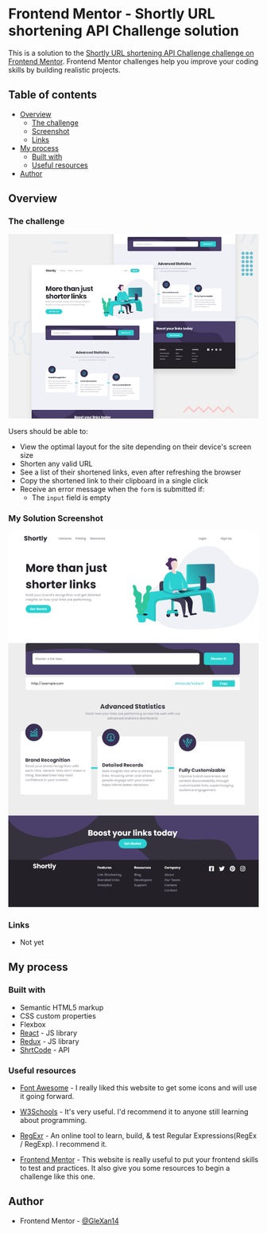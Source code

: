 # Frontend Mentor - Shortly URL shortening API Challenge solution

This is a solution to the [Shortly URL shortening API Challenge challenge on Frontend Mentor](https://www.frontendmentor.io/challenges/url-shortening-api-landing-page-2ce3ob-G). Frontend Mentor challenges help you improve your coding skills by building realistic projects. 

## Table of contents

- [Overview](#overview)
  - [The challenge](#the-challenge)
  - [Screenshot](#my-solution-screenshot)
  - [Links](#links)
- [My process](#my-process)
  - [Built with](#built-with)
  - [Useful resources](#useful-resources)
- [Author](#author)

## Overview

### The challenge

![Design preview for the Shortly URL shortening API Challenge challenge](./design/desktop-preview.jpg)

Users should be able to:

- View the optimal layout for the site depending on their device's screen size
- Shorten any valid URL
- See a list of their shortened links, even after refreshing the browser
- Copy the shortened link to their clipboard in a single click
- Receive an error message when the `form` is submitted if:
  - The `input` field is empty

### My Solution Screenshot

![Design preview for the Shortly URL shortening API Challenge challenge](./design/mine/home.png)

### Links

- Not yet

## My process

### Built with

- Semantic HTML5 markup
- CSS custom properties
- Flexbox
- [React](https://reactjs.org/) - JS library
- [Redux](https://redux.js.org/) - JS library
- [ShrtCode](https://shrtco.de/) - API


### Useful resources

- [Font Awesome](https://fontawesome.com/) - I really liked this website to get some icons and will use it going forward.

- [W3Schools](https://www.w3schools.com/) - It's very useful. I'd recommend it to anyone still learning about programming.

- [RegExr](https://regexr.com/) - An online tool to learn, build, & test Regular Expressions(RegEx / RegExp). I recommend it.

- [Frontend Mentor](https://www.frontendmentor.io/challenges) - This website is really useful to put your frontend skills to test and practices. It also give you some resources to begin a challenge like this one.


## Author

- Frontend Mentor - [@GleXan14](https://www.frontendmentor.io/profile/GleXan14)
